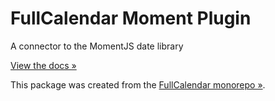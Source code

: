 
# FullCalendar Moment Plugin

A connector to the MomentJS date library

[View the docs &raquo;](https://fullcalendar.io/docs/moment-plugins)

This package was created from the [FullCalendar monorepo &raquo;](https://github.com/fullcalendar/fullcalendar).
